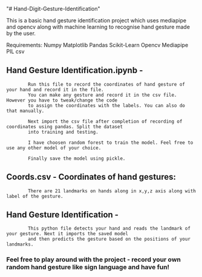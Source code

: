 "# Hand-Digit-Gesture-Identification" 

This is a basic hand gesture identification project which uses mediapipe and opencv along with machine learning to recognise hand gesture
made by the user.

Requirements:
Numpy 
Matplotlib
Pandas
Scikit-Learn
Opencv
Mediapipe
PIL
csv

## Hand Gesture Identification.ipynb - 
            Run this file to record the coordinates of hand gesture of your hand and record it in the file.
            You can make any gesture and record it in the csv file. However you have to tweak/change the code 
            to assign the coordinates with the labels. You can also do that manually.

            Next import the csv file after completion of recording of coordinates using pandas. Split the dataset
            into training and testing.

            I have choosen random forest to train the model. Feel free to use any other model of your choice.

            Finally save the model using pickle.

## Coords.csv - Coordinates of hand gestures: 
            There are 21 landmarks on hands along in x,y,z axis along with label of the gesture.

## Hand Gesture Identification - 
            This python file detects your hand and reads the landmark of your gesture. Next it imports the saved model 
            and then predicts the gesture based on the positions of your landmarks.


### Feel free to play around with the project - record your own random hand gesture like sign language and have fun!
